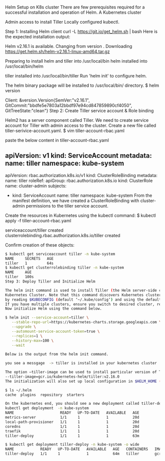 Helm Setup on K8s cluster
There are few prerequisites required for a successful installation and operation of Helm. A Kubernetes cluster

Admin access to install Tiller
Locally configured kubectl.

Step 1: Installing Helm client
curl -L https://git.io/get_helm.sh | bash
Here is the expected installation output:

Helm v2.16.1 is available. Changing from version .
Downloading https://get.helm.sh/helm-v2.16.1-linux-amd64.tar.gz

Preparing to install helm and tiller into /usr/local/bin
helm installed into /usr/local/bin/helm

tiller installed into /usr/local/bin/tiller
Run 'helm init' to configure helm.


The helm binary package will be installed to /usr/local/bin/ directory.
$ helm version

Client: &version.Version{SemVer:"v2.16.1", GitCommit:"bbdfe5e7803a12bbdf97e94cd847859890cf4050", GitTreeState:"clean"}
Step 2: Create Tiller service account & Role binding

Helm2 has a server component called Tiller. 
We need to create service account for Tiller with admin access to the cluster. Create a new file called tiller-serivice-account.yaml.
$ vim tiller-account-rbac.yaml

paste the below content in tiller-account-rbac.yaml

apiVersion: v1
kind: ServiceAccount
metadata:
  name: tiller
  namespace: kube-system
---
apiVersion: rbac.authorization.k8s.io/v1
kind: ClusterRoleBinding
metadata:
  name: tiller
roleRef:
  apiGroup: rbac.authorization.k8s.io
  kind: ClusterRole
  name: cluster-admin
subjects:
  - kind: ServiceAccount
    name: tiller
    namespace: kube-system
From the manifest definition, we have created a ClusterRoleBinding with cluster-admin permissions to the tiller service account.

Create the resources in Kubernetes using the kubectl command:
$ kubectl apply -f tiller-account-rbac.yaml

serviceaccount/tiller created
clusterrolebinding.rbac.authorization.k8s.io/tiller created

Confirm creation of these objects:
````sh
$ kubectl get serviceaccount tiller -n kube-system        
NAME     SECRETS   AGE
tiller   1         64s
$ kubectl get clusterrolebinding tiller -n kube-system
NAME     AGE
tiller   100s
Step 3: Deploy Tiller and Initialize Helm

The helm init command is used to install Tiller (the Helm server-side component) onto your
Kubernetes Cluster. Note that this command discovers Kubernetes clusters
by reading $KUBECONFIG (default ‘~/.kube/config‘) and using the default context.
If you have multiple clusters, ensure you switch to desired cluster, ref: Easily Manage Multiple Kubernetes Clusters with kubectl & kubectx
Now initialize Helm using the command below.

$ helm init --service-account=tiller \
   --stable-repo-url=https://kubernetes-charts.storage.googleapis.com \
   --upgrade \
   --automount-service-account-token=true \
   --replicas=1 \
   --history-max=100 \
   --wait
   
Below is the output from the helm init command.

you see a messgage  -> tiller is installed in your kubernetes cluster

The option –tiller-image can be used to install particular version of Tiller, example:
--tiller-image=gcr.io/kubernetes-helm/tiller:v2.16.0
The initialization will also set up local configuration in $HELM_HOME (default ~/.helm/)

$ ls ~/.helm 
cache  plugins  repository  starters

On the kubernetes end, you should see a new deployment called tiller-deploy.
kubectl get deployment  -n kube-system       
NAME                     READY   UP-TO-DATE   AVAILABLE   AGE
metrics-server           1/1     1            1           20d
local-path-provisioner   1/1     1            1           20d
coredns                  1/1     1            1           20d
traefik                  1/1     1            1           20d
tiller-deploy            1/1     1            1           63m

$ kubectl get deployment tiller-deploy -n kube-system -o wide
NAME            READY   UP-TO-DATE   AVAILABLE   AGE   CONTAINERS   IMAGES                                  SELECTOR
tiller-deploy   1/1     1            1           64m   tiller       gcr.io/kubernetes-helm/tiller:v2.16.1   app=helm,name=tillerhe
